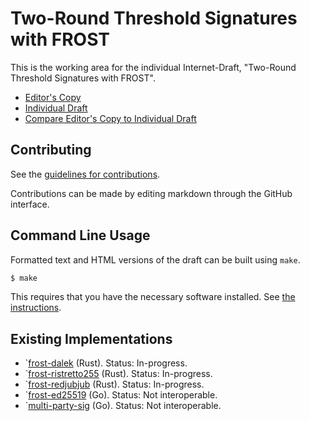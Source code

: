 # Two-Round Threshold Signatures with FROST

This is the working area for the individual Internet-Draft, "Two-Round Threshold Signatures with FROST".

* [Editor's Copy](https://chelseakomlo.github.io/frost-spec/#go.draft-irtf-cfrg-frost.html)
* [Individual Draft](https://datatracker.ietf.org/doc/html/draft-irtf-cfrg-frost)
* [Compare Editor's Copy to Individual Draft](https://chelseakomlo.github.io/frost-spec/#go.draft-irtf-cfrg-frost.diff)


## Contributing

See the
[guidelines for contributions](https://github.com/chelseakomlo/frost-spec/blob//CONTRIBUTING.md).

Contributions can be made by editing markdown through the GitHub interface.


## Command Line Usage

Formatted text and HTML versions of the draft can be built using `make`.

```sh
$ make
```

This requires that you have the necessary software installed.  See
[the instructions](https://github.com/martinthomson/i-d-template/blob/main/doc/SETUP.md).


## Existing Implementations

  * `[frost-dalek](https://github.com/isislovecrusft/frost-dalek) (Rust). Status: In-progress.
  * `[frost-ristretto255](https://github.com/ZcashFoundation/frost/tree/main/frost-ristretto255) (Rust). Status: In-progress.
  * `[frost-redjubjub](https://github.com/zcashfoundation/redjubjub/tree/main/src/frost.rs) (Rust). Status: In-progress.
  * `[frost-ed25519](https://github.com/taurusgroup/frost-ed25519) (Go). Status: Not interoperable.
  * `[multi-party-sig](https://github.com/taurusgroup/multi-party-sig/tree/main/protocols/frost) (Go). Status: Not interoperable.
